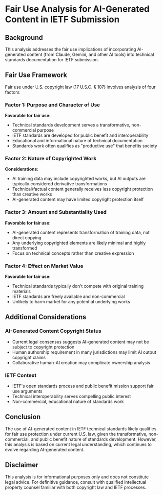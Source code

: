 # Fair Use Analysis for AI-Generated Content in IETF Submission

## Background
This analysis addresses the fair use implications of incorporating AI-generated content (from Claude, Gemini, and other AI tools) into technical standards documentation for IETF submission.

## Fair Use Framework
Fair use under U.S. copyright law (17 U.S.C. § 107) involves analysis of four factors:

### Factor 1: Purpose and Character of Use
**Favorable for fair use:**
- Technical standards development serves a transformative, non-commercial purpose
- IETF standards are developed for public benefit and interoperability
- Educational and informational nature of technical documentation
- Standards work often qualifies as "productive use" that benefits society

### Factor 2: Nature of Copyrighted Work
**Considerations:**
- AI training data may include copyrighted works, but AI outputs are typically considered derivative transformations
- Technical/factual content generally receives less copyright protection than creative works
- AI-generated content may have limited copyright protection itself

### Factor 3: Amount and Substantiality Used
**Favorable for fair use:**
- AI-generated content represents transformation of training data, not direct copying
- Any underlying copyrighted elements are likely minimal and highly transformed
- Focus on technical concepts rather than creative expression

### Factor 4: Effect on Market Value
**Favorable for fair use:**
- Technical standards typically don't compete with original training materials
- IETF standards are freely available and non-commercial
- Unlikely to harm market for any potential underlying works

## Additional Considerations

### AI-Generated Content Copyright Status
- Current legal consensus suggests AI-generated content may not be subject to copyright protection
- Human authorship requirement in many jurisdictions may limit AI output copyright claims
- Collaborative human-AI creation may complicate ownership analysis

### IETF Context
- IETF's open standards process and public benefit mission support fair use arguments
- Technical interoperability serves compelling public interest
- Non-commercial, educational nature of standards work

## Conclusion
The use of AI-generated content in IETF technical standards likely qualifies for fair use protection under current U.S. law, given the transformative, non-commercial, and public benefit nature of standards development. However, this analysis is based on current legal understanding, which continues to evolve regarding AI-generated content.

## Disclaimer
This analysis is for informational purposes only and does not constitute legal advice. For definitive guidance, consult with qualified intellectual property counsel familiar with both copyright law and IETF processes.
